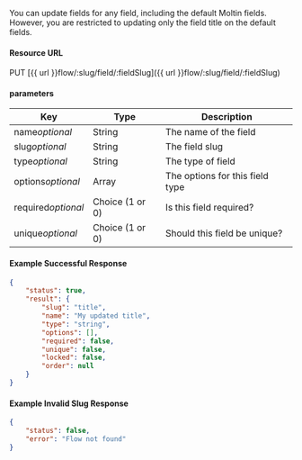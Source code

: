 <!--
@title Update a field in a flow by slug
@author Moltin Ltd
@description Update a field that already exists
@order 15.2.4

@sidebar 1
@family Flow/Field
@rate No
@auth Yes
@format JSON
@http PUT
@version beta
-->
You can update fields for any field, including the default Moltin fields. However, you are restricted to updating only the field title on the default fields.

#### Resource URL
PUT [{{ url }}flow/:slug/field/:fieldSlug]({{ url }}flow/:slug/field/:fieldSlug)

#### parameters
Key | Type | Description
--- | ---- | -----------
name*optional* | String | The name of the field
slug*optional* | String | The field slug
type*optional* | String | The type of field
options*optional* | Array | The options for this field type
required*optional* | Choice (1 or 0) | Is this field required?
unique*optional* | Choice (1 or 0) | Should this field be unique?

<!--code-->
#### Example Successful Response
``` json
{
    "status": true,
    "result": {
        "slug": "title",
        "name": "My updated title",
        "type": "string",
        "options": [],
        "required": false,
        "unique": false,
        "locked": false,
        "order": null
    }
}
```

#### Example Invalid Slug Response
``` json
{
    "status": false,
    "error": "Flow not found"
}
```
<!--/code-->